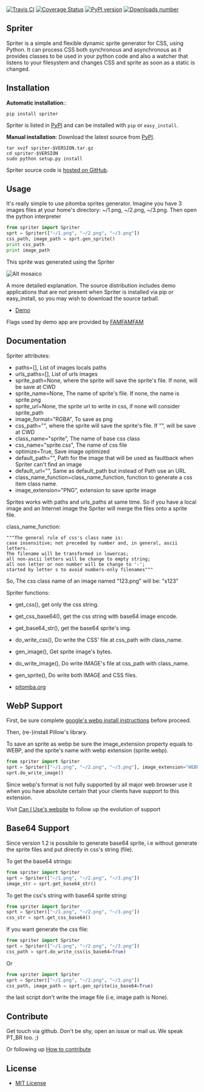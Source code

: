 [![Travis CI](https://travis-ci.org/pitomba/spriter.png?branch=master)](https://travis-ci.org/pitomba/spriter)
[![Coverage Status](https://coveralls.io/repos/pitomba/spriter/badge.png)](https://coveralls.io/r/pitomba/spriter)
[![PyPI version](https://pypip.in/v/spriter/badge.png)](https://pypip.in/v/spriter/)
[![Downloads number](https://pypip.in/d/spriter/badge.png)](https://crate.io/packages/spriter/)

Spriter
--------

Spriter is a simple and flexible dynamic sprite generator for CSS, using Python. It can process CSS both
synchronous and asynchronous as it provides classes to be used in your python code and also a watcher
that listens to your filesystem and changes CSS and sprite as soon as a static is changed.


Installation
------------

**Automatic installation**::

    pip install spriter

Spriter is listed in [PyPI](http://pypi.python.org/pypi/spriter/) and
can be installed with ``pip`` or ``easy_install``.

**Manual installation**: Download the latest source from [PyPI](http://pypi.python.org/pypi/spriter/).

    tar xvzf spriter-$VERSION.tar.gz
    cd spriter-$VERSION
    sudo python setup.py install

Spriter source code is [hosted on GitHub](https://github.com/pitomba/spriter).


Usage
------------

It's really simple to use pitomba sprites generator.
Imagine you have 3 images files at your home's directory: ~/1.png,  ~/2.png, ~/3.png. Then open the python interpreter

```python
from spriter import Spriter
sprt = Spriter(["~/1.png", "~/2.png", "~/3.png"])
css_path, image_path = sprt.gen_sprite()
print css_path
print image_path
```

This sprite was generated using the Spriter

![Alt mosaico](http://s.glbimg.com/es/ge/f/mosaico/mosaico/1/201309031416/sprite.png)

A more detailed explanation.
The source distribution includes demo applications that are not present
when Spriter is installed via pip or easy_install, so you may wish to download the source tarball.



* [Demo](http://pitomba.org/demo)

Flags used by demo app are provided by [FAMFAMFAM](http://www.famfamfam.com/lab/icons/flags/)

Documentation
-------------
Spriter attributes:

* paths=[], List of images locals paths
* urls_paths=[], List of urls images
* sprite_path=None, where the sprite will save the sprite's file. If none, will be save at CWD
* sprite_name=None, The name of sprite's file. If none, the name is sprite.png
* sprite_url=None, the sprite url to write in css, if none will consider sprite_path
* image_format="RGBA", To save as png
* css_path="", where the sprite will save the sprite's file. If "", will be save at CWD
* class_name="sprite", The name of base css class
* css_name="sprite.css", The name of css file
* optimize=True, Save image optimized 
* default_path="", Path for the image that will be used as faultback when Spriter can't find an image
* default_url="", Same as default_path but instead of Path use an URL
* class_name_function=class_name_function, function to generate a css item class name.
* image_extension="PNG", extension to save sprite image

Sprites works with paths and urls_paths at same time. So if you have a local image and an Internet image the Spriter will merge the files onto a sprite file.

class_name_function:

    """The general rule of css's class name is:
    case insensitive; not preceded by number and, in general, ascii letters.
    The filename will be transformed in lowercas;
    all non-ascii letters will be change to empty string;
    all non letter or non number will be change to '-';
    started by letter s to avoid numbers-only filenames"""
    
So, The css class name of an image named "123.png" will be: "s123"


Spriter functions:

* get_css(), get only the css string.
* get_css_base64(), get the css string with base64 image encode.
* get_base64_str(), get the base64 sprite's img.
* do_write_css(), Do write the CSS' file at css_path with class_name.
* gen_image(), Get sprite image's bytes.
* do_write_image(), Do write IMAGE's file at css_path with class_name.
* gen_sprite(), Do write both IMAGE and CSS files.


* [pitomba.org](http://pitomba.org)

WebP Support
------------

First, be sure complete [google's webp install instructions](https://developers.google.com/speed/webp/docs/precompiled) before proceed. 

Then, (re-)install Pillow's library.

To save an sprite as webp be sure the image_extension property equals to WEBP, and the sprite's name with webp extension (sprite.webp).

```python
from spriter import Spriter
sprt = Spriter(["~/1.png", "~/2.png", "~/3.png"], image_extension="WEBP", sprite_name="sprite.webp")
sprt.do_write_image()
```

Since webp's format is not fully supported by all major web browser use it when you have absolute certain that your clients have support to this extension.

Visit [Can I Use's website](http://caniuse.com/webp) to follow up the evolution of support 


Base64 Support
------------

Since version 1.2 is possibile to generate base64 sprite, i.e without generate the sprite files and put directly in css's string (file).

To get the base64 strings:

```python
from spriter import Spriter
sprt = Spriter(["~/1.png", "~/2.png", "~/3.png"])
image_str = sprt.get_base64_str()
```

To get the css's string with base64 sprite string:

```python
from spriter import Spriter
sprt = Spriter(["~/1.png", "~/2.png", "~/3.png"])
css_str = sprt.get_css_base64()
```

If you want generate the css file:

```python
from spriter import Spriter
sprt = Spriter(["~/1.png", "~/2.png", "~/3.png"])
css_path = sprt.do_write_css(is_base64=True)
```

Or

```python
from spriter import Spriter
sprt = Spriter(["~/1.png", "~/2.png", "~/3.png"])
css_path, image_path = sprt.gen_sprite(is_base64=True)
```

the last script don't write the image file (i.e, image path is None).

Contribute
----------

Get touch via github. Don't be shy, open an issue or mail us. We speak PT_BR too. ;) 

Or following up [How to contribute](http://pitomba.org/contribute)



License
-------------

* [MIT License](http://pitomba.mit-license.org/)
